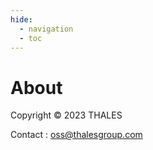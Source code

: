 ```yaml
---
hide:
  - navigation
  - toc
---
```

# About 

Copyright © 2023 THALES

Contact : [oss@thalesgroup.com](mailto:oss@thalesgroup.com)